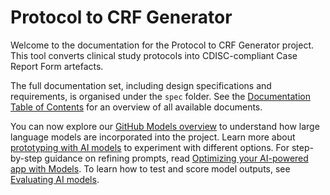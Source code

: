 # Protocol to CRF Generator

Welcome to the documentation for the Protocol to CRF Generator project. This tool converts clinical study protocols into CDISC-compliant Case Report Form artefacts.

The full documentation set, including design specifications and requirements, is organised under the `spec` folder. See the [Documentation Table of Contents](spec/table-of-contents.md) for an overview of all available documents.

You can now explore our [GitHub Models overview](github_models.md) to understand how large language models are incorporated into the project. Learn more about [prototyping with AI models](prototyping_with_ai_models.md) to experiment with different options.
For step-by-step guidance on refining prompts, read [Optimizing your AI-powered app with Models](optimizing_with_models.md).
To learn how to test and score model outputs, see [Evaluating AI models](evaluating_ai_models.md).
